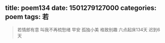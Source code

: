 title: poem134
date: 1501279127000
categories: poem
tags: 若
---
> 若情郎有意
叫我不再梳愁绪
早安
孤独小美
格致别趣
六点起床134天 迟到6天